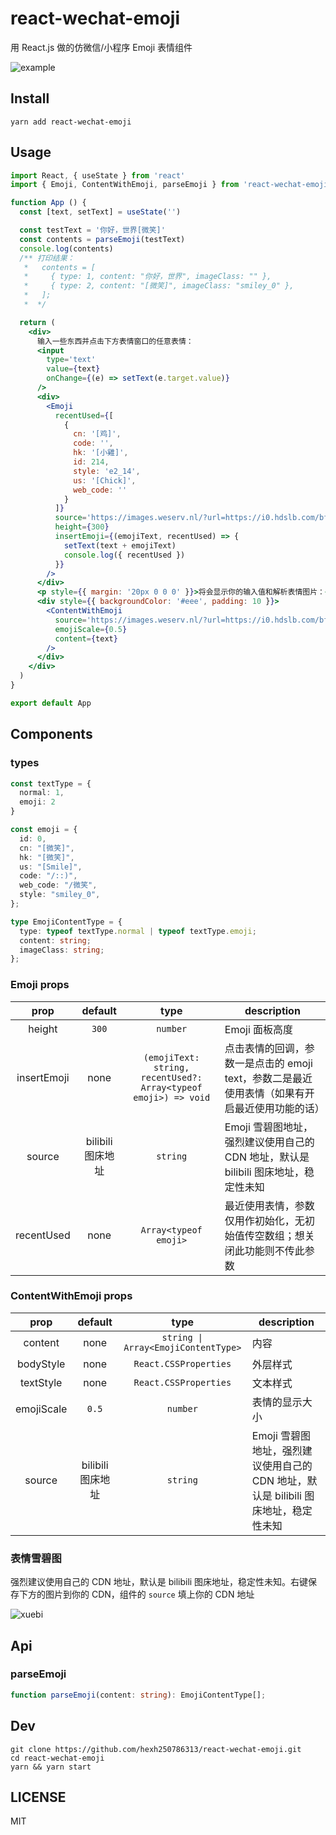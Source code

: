 # react-wechat-emoji

用 React.js 做的仿微信/小程序 Emoji 表情组件

![example](https://images.weserv.nl/?url=https://i0.hdslb.com/bfs/article/517bd8f1d9267eaa90b294fa69ece081f1991979.png)

## Install

```
yarn add react-wechat-emoji
```

## Usage

```jsx
import React, { useState } from 'react'
import { Emoji, ContentWithEmoji, parseEmoji } from 'react-wechat-emoji'

function App () {
  const [text, setText] = useState('')

  const testText = '你好，世界[微笑]'
  const contents = parseEmoji(testText)
  console.log(contents)
  /** 打印结果：
   *   contents = [
   *     { type: 1, content: "你好，世界", imageClass: "" },
   *     { type: 2, content: "[微笑]", imageClass: "smiley_0" },
   *   ];
   *  */

  return (
    <div>
      输入一些东西并点击下方表情窗口的任意表情：
      <input
        type='text'
        value={text}
        onChange={(e) => setText(e.target.value)}
      />
      <div>
        <Emoji
          recentUsed={[
            {
              cn: '[鸡]',
              code: '',
              hk: '[小雞]',
              id: 214,
              style: 'e2_14',
              us: '[Chick]',
              web_code: ''
            }
          ]}
          source='https://images.weserv.nl/?url=https://i0.hdslb.com/bfs/article/28ff7eab6bb10c9039509d2c8e52a7416174582c.png'
          height={300}
          insertEmoji={(emojiText, recentUsed) => {
            setText(text + emojiText)
            console.log({ recentUsed })
          }}
        />
      </div>
      <p style={{ margin: '20px 0 0 0' }}>将会显示你的输入值和解析表情图片：</p>
      <div style={{ backgroundColor: '#eee', padding: 10 }}>
        <ContentWithEmoji
          source='https://images.weserv.nl/?url=https://i0.hdslb.com/bfs/article/28ff7eab6bb10c9039509d2c8e52a7416174582c.png'
          emojiScale={0.5}
          content={text}
        />
      </div>
    </div>
  )
}

export default App
```

## Components

### types

```ts
const textType = {
  normal: 1,
  emoji: 2
}

const emoji = {
  id: 0,
  cn: "[微笑]",
  hk: "[微笑]",
  us: "[Smile]",
  code: "/::)",
  web_code: "/微笑",
  style: "smiley_0",
};

type EmojiContentType = {
  type: typeof textType.normal | typeof textType.emoji;
  content: string;
  imageClass: string;
};
```

### Emoji props

|    prop     |      default      |                             type                             | description                                                  |
| :---------: | :---------------: | :----------------------------------------------------------: | ------------------------------------------------------------ |
|   height    |       `300`       |                           `number`                           | Emoji 面板高度                                               |
| insertEmoji |       none        | `(emojiText: string, recentUsed?: Array<typeof emoji>) => void` | 点击表情的回调，参数一是点击的 emoji text，参数二是最近使用表情（如果有开启最近使用功能的话） |
|   source    | bilibili 图床地址 |                           `string`                           | Emoji 雪碧图地址，强烈建议使用自己的 CDN 地址，默认是 bilibili 图床地址，稳定性未知 |
| recentUsed  |       none        |                    `Array<typeof emoji>`                     | 最近使用表情，参数仅用作初始化，无初始值传空数组；想关闭此功能则不传此参数 |

### ContentWithEmoji props

|    prop    |      default      |                type                | description                                                  |
| :--------: | :---------------: | :--------------------------------: | ------------------------------------------------------------ |
|  content   |       none        | `string \| Array<EmojiContentType>` | 内容                                                         |
| bodyStyle  |       none        |       `React.CSSProperties`        | 外层样式                                                     |
| textStyle  |       none        |       `React.CSSProperties`        | 文本样式                                                     |
| emojiScale |       `0.5`       |              `number`              | 表情的显示大小                                               |
|   source   | bilibili 图床地址 |              `string`              | Emoji 雪碧图地址，强烈建议使用自己的 CDN 地址，默认是 bilibili 图床地址，稳定性未知 |

### 表情雪碧图

强烈建议使用自己的 CDN 地址，默认是 bilibili 图床地址，稳定性未知。右键保存下方的图片到你的 CDN，组件的 `source` 填上你的 CDN 地址

![xuebi](https://images.weserv.nl/?url=https://i0.hdslb.com/bfs/article/28ff7eab6bb10c9039509d2c8e52a7416174582c.png)

## Api

### parseEmoji

```ts
function parseEmoji(content: string): EmojiContentType[];
```

## Dev

```yarn
git clone https://github.com/hexh250786313/react-wechat-emoji.git
cd react-wechat-emoji
yarn && yarn start
```

## LICENSE

MIT
